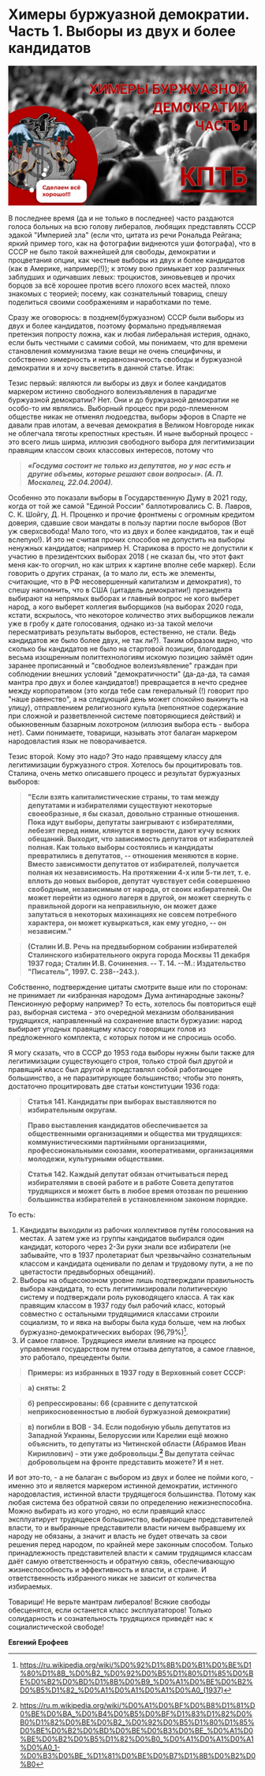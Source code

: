 # Химеры буржуазной демократии. Часть 1. Выборы из двух и более кандидатов

![](img/articles/2NckWWvgwDE.jpg)

В последнее время (да и не только в последнее) часто раздаются голоса
больных на всю голову либералов, любящих представлять СССР эдакой
"Империей зла" (если что, цитата из речи Рональда Рейгана; яркий
пример того, как на фотографии виднеются уши фотографа), что в СССР не
было такой важнейшей для свободы, демократии и процветания опции, как
честные выборы из двух и более кандидатов (как в Америке, например(!));
к этому вою примыкает хор различных заблудших и одичавших левых:
троцкистов, зиновьевцев и прочих борцов за всё хорошее против всего
плохого всех мастей, плохо знакомых с теорией; посему, как сознательный
товарищ, спешу поделиться своими соображениям и наработками по теме.

Сразу же оговорюсь: в позднем(буржуазном) СССР были выборы из двух и
более кандидатов, поэтому формально предъявляемая претензия попросту
ложна, как и любая либеральная истерия, однако, если быть честными с
самими собой, мы понимаем, что для времени становления коммунизма такие
вещи не очень специфичны, и собственно химерность и неравнозначность
свободы и буржуазной демократии я и хочу высветить в данной статье.
Итак:

Тезис первый: являются ли выборы из двух и более кандидатов маркером
истинно свободного волеизъявления в парадигме буржуазной демократии?
Нет. Они и до буржуазной демократии не особо-то им являлись. Выборный
процесс при родо-племенном обществе никак не отменял людоедства, выборы
эфоров в Спарте не давали прав илотам, а вечевая демократия в Великом
Новгороде никак не облегчала тяготы крепостных крестьян. И ныне выборный
процесс - это всего лишь ширма, иллюзия свободного выбора для
легитимизации правящим классом своих классовых интересов, потому что

> ***«Госдума состоит не только из депутатов, но у нас есть и другие
> объемы, которые решают свои вопросы». (А. П. Москалец, 22.04.2004).***

Особенно это показали выборы в Государственную Думу в 2021 году, когда
от той же самой "Единой России" баллотировались С. В. Лавров, С. К.
Шойгу, Д. Н. Проценко и прочие фронтмены с огромным кредитом доверия,
сдавшие свои мандаты в пользу партии после выборов (Вот уж сверхсвобода!
Мало того, что из двух и более кандидатов, так и ещё вслепую!). И это не
считая прочих способов не допустить на выборы ненужных кандидатов;
например Н. Старикова в просто не допустили к участию в президентских
выборах 2018 ( не сказал бы, что этот факт меня как-то огорчил, но как
штрих к картине вполне себе маркер). Если говорить о других странах, (а
то мало ли, есть же элементы, считающие, что в РФ несовершенный
капитализм и демократия), то спешу напомнить, что в США (цитадель
демократии!) президента выбирают на непрямых выборах и главный вопрос не
кого выберет народ, а кого выберет коллегия выборщиков (на выборах 2020
года, кстати, вскрылось, что некоторое количество этих выборщиков лежали
уже в гробу к дате голосования, однако из-за такой мелочи пересматривать
результаты выборов, естественно, не стали. Ведь кандидатов же было более
двух, не так ли?). Таким образом видно, что сколько бы кандидатов не
было на стартовой позиции, благодаря весьма изощренным политтехнологиям
искомую позицию займёт один заранее прописанный и "свободное
волеизъявление" граждан при соблюдении внешних условий
"демократичности" (да-да-да, та самая мантра про двух и более
кандидатов!) превращается в нечто среднее между корпоративом (это когда
тебе сам генеральный (!) говорит про "наше равенство", а на следующий
день может спокойно выкинуть на улицу), отправлением религиозного культа
(непонятное содержание при сложной и разветвленной системе повторяющиеся
действий) и обыкновенным базарным лохотроном (иллюзия выбора есть -
выбора нет). Сами понимаете, товарищи, называть этот балаган маркером
народовластия язык не поворачивается.

Тезис второй. Кому это надо? Это надо правящему классу для легитимизации
буржуазного строя. Хотелось бы процитировать тов. Сталина, очень метко
описавшего процесс и результат буржуазных выборов:

> **"Если взять капиталистические страны, то там между депутатами и
> избирателями существуют некоторые своеобразные, я бы сказал, довольно
> странные отношения. Пока идут выборы, депутаты заигрывают с
> избирателями, лебезят перед ними, клянутся в верности, дают кучу
> всяких обещаний. Выходит, что зависимость депутатов от избирателей
> полная. Как только выборы состоялись и кандидаты превратились в
> депутатов, -- отношения меняются в корне. Вместо зависимости депутатов
> от избирателей, получается полная их независимость. На протяжении 4-х
> или 5-ти лет, т. е. вплоть до новых выборов, депутат чувствует себя
> совершенно свободным, независимым от народа, от своих избирателей. Он
> может перейти из одного лагеря в другой, он может свернуть с
> правильной дороги на неправильную, он может даже запутаться в
> некоторых махинациях не совсем потребного характера, он может
> кувыркаться, как ему угодно, -- он независим."**

> **(Сталин И.В. Речь на предвыборном собрании избирателей Сталинского
> избирательного округа города Москвы 11 декабря 1937 года; Сталин И.В.
> Cочинения. -- Т. 14. --М.: Издательство "Писатель", 1997. С.
> 238--243.).**

Собственно, подтверждение цитаты смотрите выше или по сторонам: не
принимает ли «избранная народом» Дума антинародные законы? Пенсионную
реформу например? То есть, хотелось бы повториться ещё раз, выборная
система - это очередной механизм оболванивания трудящихся, направленный
на сохранение власти буржуазии: народ выбирает угодных правящему классу
говорящих голов из предложенного комплекта, с которых потом и не
спросишь особо.

Я могу сказать, что в СССР до 1953 года выборы нужны были также для
легитимизации существующего строя, только строй был другой и правящий
класс был другой и представлял собой работающее большинство, а не
паразитирующее большинство; чтобы это понять, достаточно процитировать
две статьи конституции 1936 года:

> **Статья 141. Кандидаты при выборах выставляются по избирательным
> округам.**

> **Право выставления кандидатов обеспечивается за общественными
> организациями и общества ми трудящихся: коммунистическими партийными
> организациями, профессиональными союзами, кооперативами, организациями
> молодежи, культурными обществами.**

> **Статья 142. Каждый депутат обязан отчитываться перед избирателями в
> своей работе и в работе Совета депутатов трудящихся и может быть в
> любое время отозван по решению большинства избирателей в установленном
> законом порядке.**

То есть:

1.  Кандидаты выходили из рабочих коллективов путём голосования на
    местах. А затем уже из группы кандидатов выбирался один кандидат,
    которого через 2-3и руки знали все избиратели (не забывайте, что в
    1937 пролетариат был чрезвычайно сознательным классом и кандидата
    оценивали по делам и трудовому пути, а не по цветастости
    предвыборных обещаний).
2.  Выборы на общесоюзном уровне лишь подтверждали правильность выбора
    кандидата, то есть легитимизировали политическую систему и
    подтверждали роль руководящего класса. А так как правящим классом в
    1937 году был рабочий класс, который совместно с остальными
    трудящимися классами строили социализм, то и явка на выборы была
    куда больше, чем на любых буржуазно-демократических выборах
    (96,79%)[^1].
3.  И самое главное. Трудящиеся имели влияние на процесс управления
    государством путем отзыва депутатов, а самое главное, это работало,
    прецеденты были.

> **Примеры: из избранных в 1937 году в Верховный совет СССР:**

> **а) сняты: 2**

> **б) репрессированы: 66 (сравните с депутатской неприкосновенностью в
> любой буржуазной демократии)**

> **в) погибли в ВОВ - 34. Если подобную убыль депутатов из Западной
> Украины, Белоруссии или Карелии ещё можно объяснить, то депутаты из
> Читинской области (Абрамов Иван Кириллович) - эти уже добровольцы.[^2]
> Вы депутата сейчас добровольцем на фронте представить можете? И я
> нет.**

И вот это-то, - а не балаган с выбором из двух и более не пойми кого, -
именно это и является маркером истинной демократии, истинного
народовластия, истинной власти трудящегося большинства. Потому как любая
система без обратной связи по определению нежизнеспособна. Можно
выбирать из кого угодно, но если правящий класс эксплуатирует трудящееся
большинство, выбирающее представителей власти, то и выбранные
представители власти ничем выбравшему их народу не обязаны, а значит и
власть не будет отвечать за свои решения перед народом, по крайней мере
законным способом. Только принадлежность представителей власти к самим
трудящимся классам даёт самую ответственность и обратную связь,
обеспечивающую жизнеспособность и эффективность и власти, и стране. И
ответственность избранного никак не зависит от количества избираемых.

Товарищи! Не верьте мантрам либералов! Всякие свободы обесценятся, если
останется класс эксплуататоров! Только солидарность и сознательность
трудящихся приведёт нас к социалистической свободе!

**Евгений Ерофеев**

[^1]: <https://ru.wikipedia.org/wiki/%D0%92%D1%8B%D0%B1%D0%BE%D1%80%D1%8B_%D0%B2_%D0%92%D0%B5%D1%80%D1%85%D0%BE%D0%B2%D0%BD%D1%8B%D0%B9_%D0%A1%D0%BE%D0%B2%D0%B5%D1%82_%D0%A1%D0%A1%D0%A1%D0%A0_(1937)>
[^2]: <https://ru.m.wikipedia.org/wiki/%D0%A1%D0%BF%D0%B8%D1%81%D0%BE%D0%BA_%D0%B4%D0%B5%D0%BF%D1%83%D1%82%D0%B0%D1%82%D0%BE%D0%B2_%D0%92%D0%B5%D1%80%D1%85%D0%BE%D0%B2%D0%BD%D0%BE%D0%B3%D0%BE_%D0%A1%D0%BE%D0%B2%D0%B5%D1%82%D0%B0_%D0%A1%D0%A1%D0%A1%D0%A0_1-%D0%B3%D0%BE_%D1%81%D0%BE%D0%B7%D1%8B%D0%B2%D0%B0>
